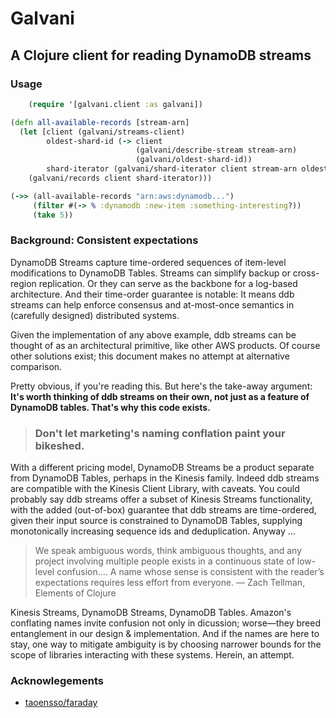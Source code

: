 # Galvani

## A Clojure client for reading DynamoDB streams


### Usage

```clojure
    (require '[galvani.client :as galvani])

(defn all-available-records [stream-arn]
  (let [client (galvani/streams-client)
        oldest-shard-id (-> client
                            (galvani/describe-stream stream-arn)
                            (galvani/oldest-shard-id))
        shard-iterator (galvani/shard-iterator client stream-arn oldest-shard-id :trim-horizon)]
    (galvani/records client shard-iterator)))

(->> (all-available-records "arn:aws:dynamodb...")
     (filter #(-> % :dynamodb :new-item :something-interesting?))
     (take 5))
```


### Background: Consistent expectations

DynamoDB Streams capture time-ordered sequences of item-level modifications to DynamoDB Tables. Streams can simplify backup or cross-region replication. Or they can serve as the backbone for a log-based architecture. And their time-order guarantee is notable: It means ddb streams can help enforce consensus and at-most-once semantics in (carefully designed) distributed systems.

Given the implementation of any above example, ddb streams can be thought of as an architectural primitive, like other AWS products. Of course other solutions exist; this document makes no attempt at alternative comparison.

Pretty obvious, if you're reading this. But here's the take-away argument: **It's worth thinking of ddb streams on their own, not just as a feature of DynamoDB tables. That's why this code exists.**

> ### Don't let marketing's naming conflation paint your bikeshed.

With a different pricing model, DynamoDB Streams be a product separate from DynamoDB Tables, perhaps in the Kinesis family. Indeed ddb streams are compatible with the Kinesis Client Library, with caveats. You could probably say ddb streams offer a subset of Kinesis Streams functionality, with the added (out-of-box) guarantee that ddb streams are time-ordered, given their input source is constrained to DynamoDB Tables, supplying monotonically increasing sequence ids and deduplication. Anyway ...

> We speak ambiguous words, think ambiguous thoughts, and any project involving multiple people exists in a continuous state of low-level confusion.… A name whose sense is consistent with the reader’s expectations requires less effort from everyone. 
> — Zach Tellman, Elements of Clojure

Kinesis Streams, DynamoDB Streams, DynamoDB Tables. Amazon's conflating names invite confusion not only in dicussion; worse—they breed entanglement in our design & implementation. And if the names are here to stay, one way to mitigate ambiguity is by choosing narrower bounds for the scope of libraries interacting with these systems. Herein, an attempt.

### Acknowlegements
* [taoensso/faraday](https://github.com/taoensso/faraday)
